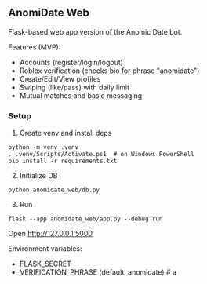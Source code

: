 ## AnomiDate Web

Flask-based web app version of the Anomic Date bot.

Features (MVP):
- Accounts (register/login/logout)
- Roblox verification (checks bio for phrase "anomidate")
- Create/Edit/View profiles
- Swiping (like/pass) with daily limit
- Mutual matches and basic messaging

### Setup
1) Create venv and install deps
```
python -m venv .venv
. .venv/Scripts/Activate.ps1  # on Windows PowerShell
pip install -r requirements.txt
```
2) Initialize DB
```
python anomidate_web/db.py
```
3) Run
```
flask --app anomidate_web/app.py --debug run
```
Open http://127.0.0.1:5000

Environment variables:
- FLASK_SECRET
- VERIFICATION_PHRASE (default: anomidate)
#   a  
 